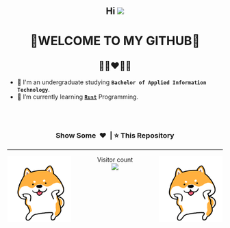 <h2 align="center">Hi <img src="https://media.giphy.com/media/ZgTRcH0SbiLV1wolnR/giphy.gif" width="40px"></h2>
<!-- <h2 align="center"><img src="hello.gif" width="65px"></h2> -->
<h1 align="center">🙏WELCOME TO MY GITHUB🙏</h1>
<h2 align="center">🧑‍🎓❤️🧑‍💻</h2>

- 🔭 I'm an undergraduate studying **`Bachelor of Applied Information Technology`**.
- 🌱 I’m currently learning [__`Rust`__](https://www.rust-lang.org/) Programming.

<br />
<br />
<h3 align="center">Show Some &nbsp;❤️&nbsp; | ⭐ This Repository</h3>

---
<img align="left" alt="Dog" width="150" src="shiba.gif" />
<img align="right" alt="Dog" width="150" src="shiba.gif" />
<p align="center"> 
  Visitor count<br>
  <img src="https://profile-counter.glitch.me/mihirchakma/count.svg" />
</p>

<br />
<br />

<!--
Here are some ideas to get you started:

- 🔭 I’m currently working on ...
- 🌱 I’m currently learning ...
- 👯 I’m looking to collaborate on ...
- 🤔 I’m looking for help with ...
- 💬 Ask me about ...
- 📫 How to reach me: ...
- 😄 Pronouns: ...
- ⚡ Fun fact: ...
-->
